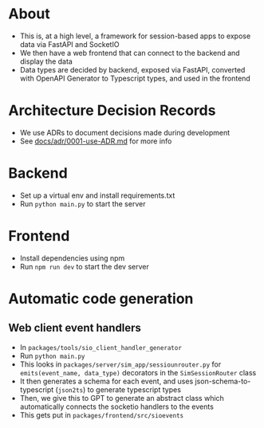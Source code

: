# About
- This is, at a high level, a framework for session-based apps to expose data via FastAPI and SocketIO
- We then have a web frontend that can connect to the backend and display the data
- Data types are decided by backend, exposed via FastAPI, converted with OpenAPI Generator to Typescript types, and used in the frontend

# Architecture Decision Records
- We use ADRs to document decisions made during development
- See [docs/adr/0001-use-ADR.md](docs/adr/0001-use-ADR.md) for more info

# Backend
- Set up a virtual env and install requirements.txt
- Run `python main.py` to start the server

# Frontend
- Install dependencies using npm
- Run `npm run dev` to start the dev server

# Automatic code generation

## Web client event handlers
- In `packages/tools/sio_client_handler_generator`
- Run `python main.py`
- This looks in `packages/server/sim_app/sessiounrouter.py` for `emits(event_name, data_type)` decorators in the `SimSessionRouter` class
- It then generates a schema for each event, and uses json-schema-to-typescript (`json2ts`) to generate typescript types
- Then, we give this to GPT to generate an abstract class which automatically connects the socketio handlers to the events
- This gets put in `packages/frontend/src/sioevents`